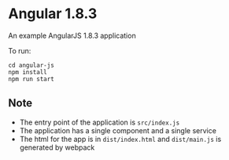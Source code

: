 # Angular 1.8.3

An example AngularJS 1.8.3 application

To run:

```shell
cd angular-js
npm install
npm run start
```

## Note

* The entry point of the application is `src/index.js`
* The application has a single component and a single service
* The html for the app is in `dist/index.html` and `dist/main.js` is generated by webpack
